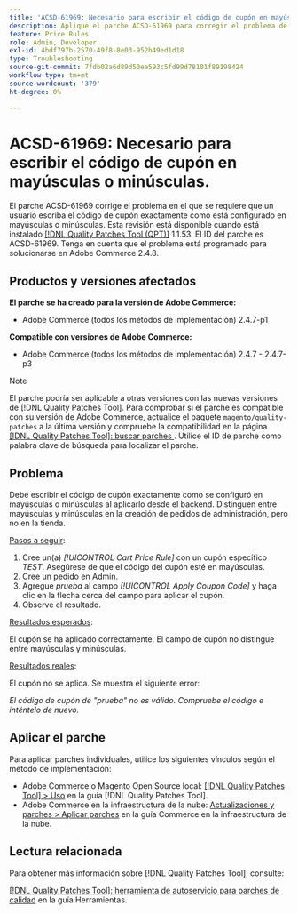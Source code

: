 ```yaml
---
title: 'ACSD-61969: Necesario para escribir el código de cupón en mayúsculas o minúsculas.'
description: Aplique el parche ACSD-61969 para corregir el problema de Adobe Commerce en el que un usuario debe escribir el código de cupón exactamente como está configurado en mayúsculas o minúsculas.
feature: Price Rules
role: Admin, Developer
exl-id: 4bdf797b-2570-49f8-8e03-952b49ed1d18
type: Troubleshooting
source-git-commit: 7fdb02a6d89d50ea593c5fd99d78101f89198424
workflow-type: tm+mt
source-wordcount: '379'
ht-degree: 0%

---
```


# ACSD-61969: Necesario para escribir el código de cupón en mayúsculas o minúsculas.

El parche ACSD-61969 corrige el problema en el que se requiere que un usuario escriba el código de cupón exactamente como está configurado en mayúsculas o minúsculas. Esta revisión está disponible cuando está instalado [[!DNL Quality Patches Tool (QPT)]](/help/tools/quality-patches-tool/quality-patches-tool-to-self-serve-quality-patches.md) 1.1.53. El ID del parche es ACSD-61969. Tenga en cuenta que el problema está programado para solucionarse en Adobe Commerce 2.4.8.

## Productos y versiones afectados

**El parche se ha creado para la versión de Adobe Commerce:**

* Adobe Commerce (todos los métodos de implementación) 2.4.7-p1

**Compatible con versiones de Adobe Commerce:**

* Adobe Commerce (todos los métodos de implementación) 2.4.7 - 2.4.7-p3

>[!NOTE]
>
>El parche podría ser aplicable a otras versiones con las nuevas versiones de [!DNL Quality Patches Tool]. Para comprobar si el parche es compatible con su versión de Adobe Commerce, actualice el paquete `magento/quality-patches` a la última versión y compruebe la compatibilidad en la página [[!DNL Quality Patches Tool]: buscar parches ](https://experienceleague.adobe.com/tools/commerce-quality-patches/index.html). Utilice el ID de parche como palabra clave de búsqueda para localizar el parche.

## Problema

Debe escribir el código de cupón exactamente como se configuró en mayúsculas o minúsculas al aplicarlo desde el backend. Distinguen entre mayúsculas y minúsculas en la creación de pedidos de administración, pero no en la tienda.

<u>Pasos a seguir</u>:

1. Cree un(a) *[!UICONTROL Cart Price Rule]* con un cupón específico *TEST*. Asegúrese de que el código del cupón esté en mayúsculas.
1. Cree un pedido en Admin.
1. Agregue *prueba* al campo *[!UICONTROL Apply Coupon Code]* y haga clic en la flecha cerca del campo para aplicar el cupón.
1. Observe el resultado.

<u>Resultados esperados</u>:

El cupón se ha aplicado correctamente. El campo de cupón no distingue entre mayúsculas y minúsculas.

<u>Resultados reales</u>:

El cupón no se aplica. Se muestra el siguiente error:

*El código de cupón de &quot;prueba&quot; no es válido. Compruebe el código e inténtelo de nuevo.*

## Aplicar el parche

Para aplicar parches individuales, utilice los siguientes vínculos según el método de implementación:

* Adobe Commerce o Magento Open Source local: [[!DNL Quality Patches Tool] > Uso](/help/tools/quality-patches-tool/usage.md) en la guía [!DNL Quality Patches Tool].
* Adobe Commerce en la infraestructura de la nube: [Actualizaciones y parches > Aplicar parches](https://experienceleague.adobe.com/docs/commerce-cloud-service/user-guide/develop/upgrade/apply-patches.html) en la guía Commerce en la infraestructura de la nube.

## Lectura relacionada

Para obtener más información sobre [!DNL Quality Patches Tool], consulte:

[[!DNL Quality Patches Tool]: herramienta de autoservicio para parches de calidad](/help/tools/quality-patches-tool/quality-patches-tool-to-self-serve-quality-patches.md) en la guía Herramientas.
